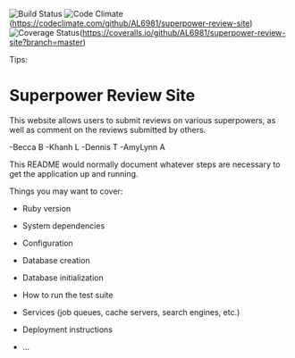 ![Build Status](https://codeship.com/projects/75bd7840-e1cf-0135-f6ea-7aa86eca2b9b/status?branch=master)
![Code Climate](https://codeclimate.com/github/AL6981/superpower-review-site/badges/gpa.svg)(https://codeclimate.com/github/AL6981/superpower-review-site)
![Coverage Status](https://coveralls.io/repos/github/AL6981/superpower-review-site/badge.svg?branch=master)(https://coveralls.io/github/AL6981/superpower-review-site?branch=master)

Tips:

# Superpower Review Site

This website allows users to submit reviews on various superpowers, as well as comment on the reviews submitted by others.

-Becca B
-Khanh L
-Dennis T
-AmyLynn A


This README would normally document whatever steps are necessary to get the
application up and running.

Things you may want to cover:

* Ruby version

* System dependencies

* Configuration

* Database creation

* Database initialization

* How to run the test suite

* Services (job queues, cache servers, search engines, etc.)

* Deployment instructions

* ...
